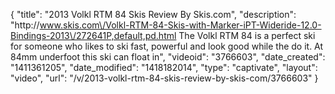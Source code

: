 {
    "title": "2013 Volkl RTM 84 Skis Review By Skis.com",
    "description": "http:\/\/www.skis.com\/Volkl-RTM-84-Skis-with-Marker-iPT-Wideride-12.0-Bindings-2013\/272641P,default,pd.html  The Volkl RTM 84 is a perfect ski for someone who likes to ski fast, powerful and look good while the do it. At 84mm underfoot this ski can float in",
    "videoid": "3766603",
    "date_created": "1411361205",
    "date_modified": "1418182014",
    "type": "captivate",
    "layout": "video",
    "url": "\/v\/2013-volkl-rtm-84-skis-review-by-skis-com\/3766603"
}